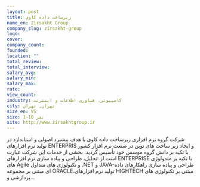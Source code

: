 ```yaml
---
layout: post
title: زیرساخت داده کاوی
name_en: Zirsakht Group
company_slug: zirsakht-group
logo: 
cover: 
company_count:
founded:
location: ""
total_review: 
total_interview: 
salary_avg: 
salary_min: 
salary_max: 
rate: 
view_count: 
industry: کامپیوتر، فناوری اطلاعات و اینترنت
city: تهران, تهران
size_en: VS
size: 1-10 نفر
site: http://www.zirsakhtgroup.ir
---
```


شرکت گروه نرم افزاری زیرساخت داده کاوی با هدف پیشبرد اصولی و استاندارد در تولید نرم افزارهای ENTERPRIS و ایجاد زیر ساخت های نوین در صنعت نرم افزار کشور با تکیه بر دانش گروه موسس خود تأسیس گردید. بخشی از خدمات این شرکت عبارت است از :تحلیل، طراحی و پیاده سازی نرم افزارهای ENTERPRISE با تکیه بر متدولوژی های Agile و تکنولوژی های متداول .NET و JAVA-طراحی و پیاده سازی راهکارهای داده ای مبتنی بر مجموعه ORACLE،تولید نرم افزارهای HIGHTECH مبتنی بر تکنولوژی های پردازشی و...
